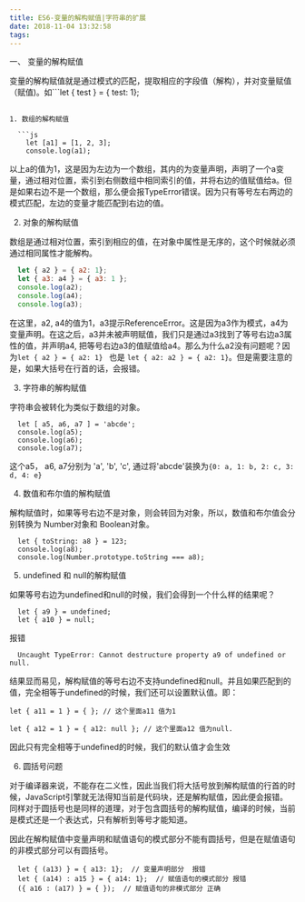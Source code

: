 ```yaml
---
title: ES6-变量的解构赋值|字符串的扩展
date: 2018-11-04 13:32:58
tags:
---
```

一、 变量的解构赋值

变量的解构赋值就是通过模式的匹配，提取相应的字段值（解构），并对变量赋值（赋值)。如```let { test } = { test: 1};
```

1. 数组的解构赋值
  
  ```js 
    let [a1] = [1, 2, 3];
    console.log(a1);
  ``` 
  以上a的值为1，这是因为左边为一个数组，其内的为变量声明，声明了一个a变量，通过相对位置，索引到右侧数组中相同索引的值，并将右边的值赋值给a。但是如果右边不是一个数组，那么便会报TypeError错误。因为只有等号左右两边的模式匹配，左边的变量才能匹配到右边的值。
  
2. 对象的解构赋值

数组是通过相对位置，索引到相应的值，在对象中属性是无序的，这个时候就必须通过相同属性才能解构。

```js
  let { a2 } = { a2: 1};
  let { a3: a4 } = { a3: 1 };
  console.log(a2);
  console.log(a4);
  console.log(a3);
```
在这里，a2, a4的值为1，a3提示ReferenceError。这是因为a3作为模式，a4为变量声明。在这之后，a3并未被声明赋值，我们只是通过a3找到了等号右边a3属性的值，并声明a4, 把等号右边a3的值赋值给a4。那么为什么a2没有问题呢？因为```let { a2 } = { a2: 1} ``` 也是 ```let { a2: a2 } = { a2: 1}```。但是需要注意的是，如果大括号在行首的话，会报错。

3. 字符串的解构赋值

字符串会被转化为类似于数组的对象。

```
  let [ a5, a6, a7 ] = 'abcde';
  console.log(a5);
  console.log(a6);
  console.log(a7);  
```
这个a5， a6, a7分别为 'a', 'b', 'c', 通过将'abcde'装换为```{0: a, 1: b, 2: c, 3: d, 4: e}```

4. 数值和布尔值的解构赋值

解构赋值时，如果等号右边不是对象，则会转回为对象，所以，数值和布尔值会分别转换为 Number对象和 Boolean对象。
  
  ```
    let { toString: a8 } = 123;
    console.log(a8);
    console.log(Number.prototype.toString === a8);
  ```

5. undefined 和 null的解构赋值
  
如果等号右边为undefined和null的时候，我们会得到一个什么样的结果呢？
  
  ```
    let { a9 } = undefined;
    let { a10 } = null;
  ```
报错

  ```
    Uncaught TypeError: Cannot destructure property a9 of undefined or null.
  ``` 
  
结果显而易见，解构赋值的等号右边不支持undefined和null。并且如果匹配到的值，完全相等于undefined的时候，我们还可以设置默认值。即：

   ```
   let { a11 = 1 } = { }; // 这个里面a11 值为1
   ``` 
   
   ```
   let { a12 = 1 } = { a12: null }; // 这个里面a12 值为null.
   ```
   
因此只有完全相等于undefined的时候，我们的默认值才会生效

6. 圆括号问题

对于编译器来说，不能存在二义性，因此当我们将大括号放到解构赋值的行首的时候，JavaScript引擎就无法得知当前是代码块，还是解构赋值，因此便会报错。同样对于圆括号也是同样的道理，对于包含圆括号的解构赋值，编译的时候，当前是模式还是一个表达式，只有解析到等号才能知道。

因此在解构赋值中变量声明和赋值语句的模式部分不能有圆括号，但是在赋值语句的非模式部分可以有圆括号。

```
  let { (a13) } = { a13: 1};  // 变量声明部分  报错
  let { (a14) : a15 } = { a14: 1};  // 赋值语句的模式部分 报错
  ({ a16 : (a17) } = { });  // 赋值语句的非模式部分 正确
```













